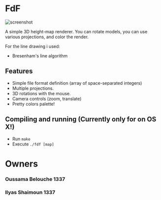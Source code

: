 
# FdF

![screenshot](/screens/screen.png?raw=true)

A simple 3D height-map renderer. You can rotate models, you can use various projections, and color the render.

For the line drawing i used:
* Bresenham's line algorithm

## Features
* Simple file format definition (array of space-separated integers)
* Multiple projections.
* 3D rotations with the mouse.
* Camera controls (zoom, translate)
* Pretty colors palette!

## Compiling and running (Currently only for on OS X!)
* Run `make`
* Execute `./fdf [map]`

# Owners
### Oussama Belouche 1337
### Ilyas Shaimoun 1337
